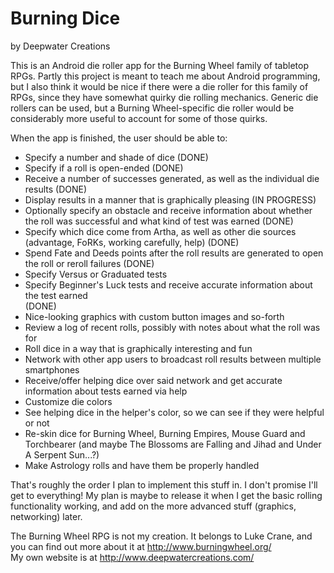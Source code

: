 Burning Dice
============
by Deepwater Creations 

This is an Android die roller app for the Burning Wheel family of tabletop RPGs. Partly this project is meant to teach me about Android programming, but I also think it would be nice if there were a die roller for this family of RPGs, since they have somewhat quirky die rolling mechanics. Generic die rollers can be used, but a Burning Wheel-specific die roller would be considerably more useful to account for some of those quirks.

When the app is finished, the user should be able to: 
<ul>
<li>Specify a number and shade of dice (DONE)</li>
<li>Specify if a roll is open-ended (DONE)</li>
<li>Receive a number of successes generated, as well as the individual die results (DONE)</li>
<li>Display results in a manner that is graphically pleasing (IN PROGRESS)</li>
<li>Optionally specify an obstacle and receive information about whether the roll
was successful and what kind of test was earned (DONE)</li>
<li>Specify which dice come from Artha, as well as other die sources (advantage, FoRKs, working carefully, help) (DONE)</li>
<li>Spend Fate and Deeds points after the roll results are generated to open the roll or reroll failures (DONE)</li>
<li>Specify Versus or Graduated tests</li>
<li>Specify Beginner's Luck tests and receive accurate information about the test earned</li> (DONE)
<li>Nice-looking graphics with custom button images and so-forth</li>
<li>Review a log of recent rolls, possibly with notes about what the roll was for</li>
<li>Roll dice in a way that is graphically interesting and fun</li>
<li>Network with other app users to broadcast roll results between multiple smartphones</li>
<li>Receive/offer helping dice over said network and get accurate information about tests earned via help</li>
<li>Customize die colors</li>
<li>See helping dice in the helper's color, so we can see if they were helpful or not</li>
<li>Re-skin dice for Burning Wheel, Burning Empires, Mouse Guard and Torchbearer (and maybe The Blossoms are Falling and Jihad and Under A Serpent Sun...?)</li>
<li>Make Astrology rolls and have them be properly handled</li>
</ul>

That's roughly the order I plan to implement this stuff in. I don't promise I'll get to everything! My plan is maybe to release it when I get the basic rolling functionality working, and add on the more advanced stuff (graphics, networking) later. 

The Burning Wheel RPG is not my creation. It belongs to Luke Crane, and you can find out more about it at http://www.burningwheel.org/<br>
My own website is at http://www.deepwatercreations.com/
